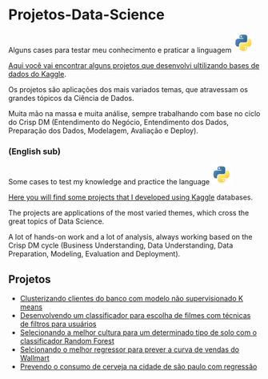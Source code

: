 # Projetos-Data-Science
Alguns cases para testar meu conhecimento e praticar a linguagem  </a> <a href="https://www.python.org" target="_blank" rel="noreferrer"> <img src="https://raw.githubusercontent.com/devicons/devicon/master/icons/python/python-original.svg" alt="python" width="40" height="40"/>  

Aqui você vai encontrar alguns projetos que desenvolvi ultilizando bases de dados do [Kaggle](https://www.kaggle.com/). 

Os projetos são aplicações dos mais variados temas, que atravessam os grandes tópicos da Ciência de Dados. 

Muita mão na massa e muita análise, sempre trabalhando com base no ciclo do Crisp DM (Entendimento do Negócio, Entendimento dos Dados, Preparação dos Dados, Modelagem, Avaliação e Deploy). 

### (English sub)

Some cases to test my knowledge and practice the language </a> <a href="https://www.python.org" target="_blank" rel="noreferrer"> <img src="https://raw.githubusercontent.com/devicons/devicon/master/icons/python/python-original.svg" alt="python" width="40" height="40"/>  

Here you will find some projects that I developed using [Kaggle](https://www.kaggle.com/) databases.

The projects are applications of the most varied themes, which cross the great topics of Data Science.

A lot of hands-on work and a lot of analysis, always working based on the Crisp DM cycle (Business Understanding, Data Understanding, Data Preparation, Modeling, Evaluation and Deployment).

## Projetos

* [Clusterizando clientes do banco com modelo não supervisionado K means](https://github.com/Luiz-Faro/Projetos-Data-Science/blob/main/Clustering_Kmeans-checkpoint.ipynb)
* [Desenvolvendo um classificador para escolha de filmes com técnicas de filtros para usuários](https://github.com/Luiz-Faro/Projetos-Data-Science/blob/main/Classificador_de_filmes_com_tecnicas_de_filtros_para_usuarios.ipynb)
* [Selecionando a melhor cultura para um determinado tipo de solo com o classificador Random Forest](https://github.com/Luiz-Faro/Projetos-Data-Science/blob/main/Selecionando%20Culturas%20para%20solo%20com%20o%20classificador%20Random%20Forest%20(1).ipynb)
* [Selcionando o melhor regressor para prever a curva de vendas do Wallmart](https://github.com/Luiz-Faro/Projetos-Data-Science/blob/main/Regressao%20Wallmart%20(Weakley%20Store%20Sales)%20(1).ipynb)
* [Prevendo o consumo de cerveja na cidade de são paulo com regressão](https://github.com/Luiz-Faro/Projetos-Data-Science/blob/main/Forecast%20consumo%20de%20cerveja%20em%20SP%20(1).ipynb)   



